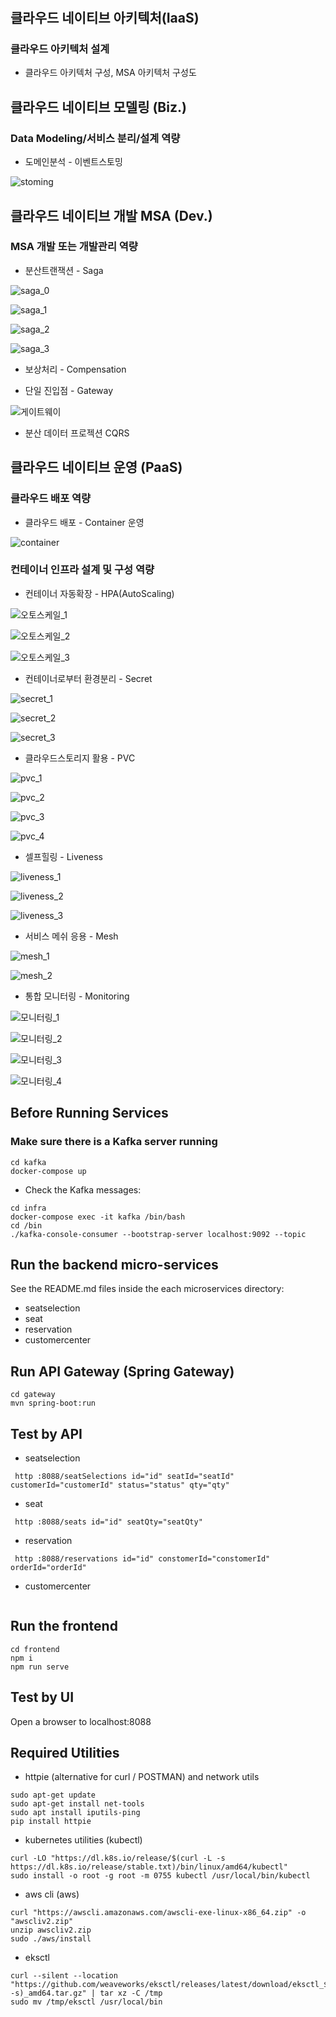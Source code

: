 # 

## 클라우드 네이티브 아키텍처(IaaS)
### 클라우드 아키텍처 설계
- 클라우드 아키텍처 구성, MSA 아키텍처 구성도


## 클라우드 네이티브 모델링 (Biz.)
### Data Modeling/서비스 분리/설계 역량
- 도메인분석 - 이벤트스토밍

![stoming](https://github.com/user-attachments/assets/6d32f633-074e-45fe-9096-5cd3a6551bf2)

## 클라우드 네이티브 개발 MSA (Dev.)
### MSA 개발 또는 개발관리 역량
- 분산트랜잭션 - Saga

![saga_0](https://github.com/user-attachments/assets/48a26fa4-b888-48ad-a71f-f0612e949fa9)

![saga_1](https://github.com/user-attachments/assets/d5c4ceef-34e8-4e71-8f3e-d1cd0e836b20)

![saga_2](https://github.com/user-attachments/assets/6bca75b7-77ab-426a-849c-fe45e6dbb7b9)

![saga_3](https://github.com/user-attachments/assets/6bc40d16-d973-42ec-9290-ce5c0c35e018)

- 보상처리 - Compensation
  
- 단일 진입점 - Gateway
  
![게이트웨이](https://github.com/user-attachments/assets/19c7f55f-f2fc-499e-8175-6e9d889736bb)

- 분산 데이터 프로젝션 CQRS

## 클라우드 네이티브 운영 (PaaS)
### 클라우드 배포 역량
- 클라우드 배포 - Container 운영

![container](https://github.com/user-attachments/assets/a0b5877c-bf2d-4cf0-8eaa-4df19059fc3f)

### 컨테이너 인프라 설계 및 구성 역량
- 컨테이너 자동확장 - HPA(AutoScaling)

![오토스케일_1](https://github.com/user-attachments/assets/77f9d558-cff3-4385-b53c-e907efad9b41)

![오토스케일_2](https://github.com/user-attachments/assets/e84db82b-5008-4be0-a122-b3c72b5ca40f)

![오토스케일_3](https://github.com/user-attachments/assets/9b0babe6-f3b8-47ad-840f-04ce74ccccd3)

- 컨테이너로부터 환경분리 - Secret

![secret_1](https://github.com/user-attachments/assets/f6f81076-5536-44cf-8c80-3e768fb8c232)

![secret_2](https://github.com/user-attachments/assets/c03c5357-1646-4e67-97fc-977f85383327)

![secret_3](https://github.com/user-attachments/assets/845c8be3-937f-49a1-a48f-e3a963bdb38d)

- 클라우드스토리지 활용 - PVC

![pvc_1](https://github.com/user-attachments/assets/096a6e7e-a244-4090-8307-247bc8eb37a1)

![pvc_2](https://github.com/user-attachments/assets/0c4e102b-2c5c-42e9-a10b-abd909dd6718)

![pvc_3](https://github.com/user-attachments/assets/95299078-56a1-4542-8b64-574cf96bbd61)

![pvc_4](https://github.com/user-attachments/assets/5939dd6c-e45a-435f-b630-95dfcbc1656a)

- 셀프힐링 - Liveness

![liveness_1](https://github.com/user-attachments/assets/c5e253bb-4f99-4a5e-a7ab-1329bb7aec28)

![liveness_2](https://github.com/user-attachments/assets/ff00f327-e726-4eaf-97ef-510b00530aec)

![liveness_3](https://github.com/user-attachments/assets/783ab825-7595-4be9-945d-4769c20b319f)

- 서비스 메쉬 응용 - Mesh

![mesh_1](https://github.com/user-attachments/assets/e791a988-799f-4c15-a944-3a74c4801136)

![mesh_2](https://github.com/user-attachments/assets/3021cb34-397d-4a9b-9d5f-a16ed6d93dc0)

- 통합 모니터링 - Monitoring

![모니터링_1](https://github.com/user-attachments/assets/bba850fd-47e6-4dd0-800f-5c607714ceba)

![모니터링_2](https://github.com/user-attachments/assets/805d2ef4-4547-4b63-85a7-e77e3f28ff83)

![모니터링_3](https://github.com/user-attachments/assets/5d04ddd1-e1c4-43b1-ae5a-e43aee542709)

![모니터링_4](https://github.com/user-attachments/assets/027e3b5e-6f46-4bfc-8e34-e95848a97855)

## Before Running Services
### Make sure there is a Kafka server running
```
cd kafka
docker-compose up
```
- Check the Kafka messages:
```
cd infra
docker-compose exec -it kafka /bin/bash
cd /bin
./kafka-console-consumer --bootstrap-server localhost:9092 --topic
```

## Run the backend micro-services
See the README.md files inside the each microservices directory:

- seatselection
- seat
- reservation
- customercenter


## Run API Gateway (Spring Gateway)
```
cd gateway
mvn spring-boot:run
```

## Test by API
- seatselection
```
 http :8088/seatSelections id="id" seatId="seatId" customerId="customerId" status="status" qty="qty" 
```
- seat
```
 http :8088/seats id="id" seatQty="seatQty" 
```
- reservation
```
 http :8088/reservations id="id" constomerId="constomerId" orderId="orderId" 
```
- customercenter
```
```


## Run the frontend
```
cd frontend
npm i
npm run serve
```

## Test by UI
Open a browser to localhost:8088

## Required Utilities

- httpie (alternative for curl / POSTMAN) and network utils
```
sudo apt-get update
sudo apt-get install net-tools
sudo apt install iputils-ping
pip install httpie
```

- kubernetes utilities (kubectl)
```
curl -LO "https://dl.k8s.io/release/$(curl -L -s https://dl.k8s.io/release/stable.txt)/bin/linux/amd64/kubectl"
sudo install -o root -g root -m 0755 kubectl /usr/local/bin/kubectl
```

- aws cli (aws)
```
curl "https://awscli.amazonaws.com/awscli-exe-linux-x86_64.zip" -o "awscliv2.zip"
unzip awscliv2.zip
sudo ./aws/install
```

- eksctl 
```
curl --silent --location "https://github.com/weaveworks/eksctl/releases/latest/download/eksctl_$(uname -s)_amd64.tar.gz" | tar xz -C /tmp
sudo mv /tmp/eksctl /usr/local/bin
```

